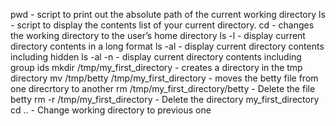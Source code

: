 pwd - script to print out the absolute path of the current working directory
ls - script to display the contents list of your current directory.
cd - changes the working directory to the user’s home directory
ls -l - display current directory contents in a long format
ls -al - display current directory contents including hidden
ls -al -n - display current directory contents including group ids
mkdir /tmp/my_first_directory - creates a directory in the tmp directory 
mv /tmp/betty /tmp/my_first_directory - moves the betty file from one direcrtory to another 
rm /tmp/my_first_directory/betty - Delete the file betty
rm -r /tmp/my_first_directory - Delete the directory my_first_directory
cd .. - Change working directory to previous one
